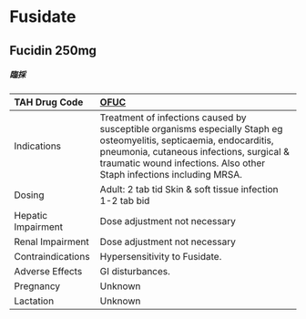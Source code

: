# Fusidate

## Fucidin 250mg

##### 臨採

| TAH Drug Code      | [**OFUC**](https://www.tahsda.org.tw/drugs/hissearch.php?drug_code=OFUC)                                                                                                                                                                  |
|:-------------------|:------------------------------------------------------------------------------------------------------------------------------------------------------------------------------------------------------------------------------------------|
| Indications        | Treatment of infections caused by susceptible organisms especially Staph eg osteomyelitis, septicaemia, endocarditis, pneumonia, cutaneous infections, surgical & traumatic wound infections. Also other Staph infections including MRSA. |
| Dosing             | Adult: 2 tab tid Skin & soft tissue infection 1-2 tab bid                                                                                                                                                                                 |
| Hepatic Impairment | Dose adjustment not necessary                                                                                                                                                                                                             |
| Renal Impairment   | Dose adjustment not necessary                                                                                                                                                                                                             |
| Contraindications  | Hypersensitivity to Fusidate.                                                                                                                                                                                                             |
| Adverse Effects    | GI disturbances.                                                                                                                                                                                                                          |
| Pregnancy          | Unknown                                                                                                                                                                                                                                   |
| Lactation          | Unknown                                                                                                                                                                                                                                   |

